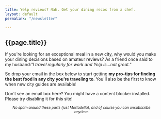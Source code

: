 ```yaml
---
title: Yelp reviews? Nah. Get your dining recos from a chef.
layout: default
permalink: "/newsletter"

---
```

<h2>{{page.title}}</h2>

If you're looking for an exceptional meal in a new city, why would you  make your dining decisions based on amateur reviews? As a friend once said to my husband:_"I travel regularly for work and Yelp is...not great."_

So drop your email in the box below to start getting <strong>my pro-tips for finding the best food in any city you're traveling to</strong>. You'll also be the first to know when new city guides are available!

<div class="rm-area-newsletter">Don't see an email box here? You might have a content blocker installed. Please try disabling it for this site!</div>

<p style="text-align:center;"><small><em>No spam around these parts (just Mortadella), and of course you can unsubscribe anytime.</em></small></p>

<style type="text/css">
.rm-inline .rm-main\[data-v-9969fc36\] {
padding: 0 0 20px 0 !important;
}
</style>